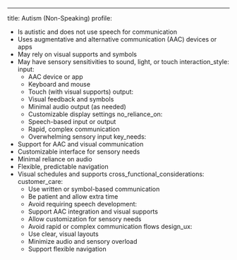 ---
title: Autism (Non-Speaking)
profile:
  - Is autistic and does not use speech for communication
  - Uses augmentative and alternative communication (AAC) devices or apps
  - May rely on visual supports and symbols
  - May have sensory sensitivities to sound, light, or touch
interaction_style:
  input:
    - AAC device or app
    - Keyboard and mouse
    - Touch (with visual supports)
  output:
    - Visual feedback and symbols
    - Minimal audio output (as needed)
    - Customizable display settings
  no_reliance_on:
    - Speech-based input or output
    - Rapid, complex communication
    - Overwhelming sensory input
key_needs:
  - Support for AAC and visual communication
  - Customizable interface for sensory needs
  - Minimal reliance on audio
  - Flexible, predictable navigation
  - Visual schedules and supports
cross_functional_considerations:
  customer_care:
    - Use written or symbol-based communication
    - Be patient and allow extra time
    - Avoid requiring speech
  development:
    - Support AAC integration and visual supports
    - Allow customization for sensory needs
    - Avoid rapid or complex communication flows
  design_ux:
    - Use clear, visual layouts
    - Minimize audio and sensory overload
    - Support flexible navigation
